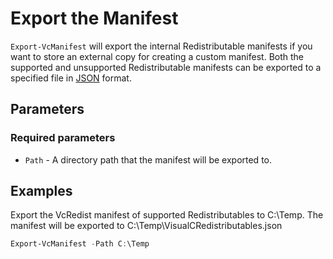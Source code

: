 # Export the Manifest

`Export-VcManifest` will export the internal Redistributable manifests if you want to store an external copy for creating a custom manifest. Both the supported and unsupported Redistributable manifests can be exported to a specified file in [JSON](https://www.json.org/) format.

## Parameters

### Required parameters

* `Path` - A directory path that the manifest will be exported to.

## Examples

Export the VcRedist manifest of supported Redistributables to C:\Temp. The manifest will be exported to C:\Temp\VisualCRedistributables.json

```powershell
Export-VcManifest -Path C:\Temp
```
